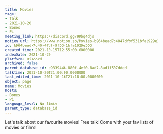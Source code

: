 ```yaml
---
title: Movies
tags:
- Talk
- 2021-10-20
- Bones
- Pi
meeting_link: https://discord.gg/9Kbq4djs
notion_url: https://www.notion.so/Movies-b964bead7c4047df9f531bfa1929e303
id: b964bead-7c40-47df-9f53-1bfa1929e303
created_time: 2021-10-15T12:55:00.0000000
indexDate: 2021-10-20
platform: Discord
archived: false
parent_database_id: e9339446-880f-4ef0-8ad7-8ad1f507dded
talktime: 2021-10-20T21:00:00.0000000
last_edited_time: 2021-10-16T21:18:00.0000000
object: page
name: Movies
hosts:
- Bones
- Pi
language_level: No limit
parent_type: database_id
---
```


Let's talk about our favourite movies!
Free talk! Come with your fav lists of movies or films!


